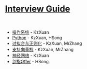 # [Interview Guide](https://kzxuan.github.io/Interview/#/)

</br>

* [操作系统](https://kzxuan.github.io/Interview/#/%E6%93%8D%E4%BD%9C%E7%B3%BB%E7%BB%9F) - KzXuan
* [Python](https://kzxuan.github.io/Interview/#/Python) - KzXuan, HSong
* [过拟合与正则化](https://kzxuan.github.io/Interview/#/%E8%BF%87%E6%8B%9F%E5%90%88%E4%B8%8E%E6%AD%A3%E5%88%99%E5%8C%96) - KzXuan, MrZhang
* [支持向量机](https://kzxuan.github.io/Interview/#/%E6%94%AF%E6%8C%81%E5%90%91%E9%87%8F%E6%9C%BA) - KzXuan, MrZhang
* [神经网络](https://kzxuan.github.io/Interview/#/%E7%A5%9E%E7%BB%8F%E7%BD%91%E7%BB%9C) - KzXuan
* [剑指Offer](https://kzxuan.github.io/Interview/#/%E5%89%91%E6%8C%87Offer) - HSong
